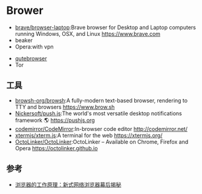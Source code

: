 # Brower

- [brave/browser-laptop](https://github.com/brave/browser-laptop):Brave browser for Desktop and Laptop computers running Windows, OSX, and Linux <https://www.brave.com>
- beaker
- Opera:with vpn
* [qutebrowser](https://www.qutebrowser.org)
* Tor

## 工具

-   [browsh-org/browsh](https://github.com/browsh-org/browsh):A fully-modern text-based browser, rendering to TTY and browsers <https://www.brow.sh>
-   [Nickersoft/push.js](https://github.com/Nickersoft/push.js):The world's most versatile desktop notifications framework 🌎 <https://pushjs.org>
-   [codemirror/CodeMirror](https://github.com/codemirror/CodeMirror):In-browser code editor <http://codemirror.net/>
-   [xtermjs/xterm.js](https://github.com/xtermjs/xterm.js):A terminal for the web <https://xtermjs.org/>
-   [OctoLinker/OctoLinker](OctoLinker/OctoLinker):OctoLinker – Available on Chrome, Firefox and Opera <https://octolinker.github.io>

## 参考

* [浏览器的工作原理：新式网络浏览器幕后揭秘](https://www.html5rocks.com/en/tutorials/internals/howbrowserswork/)
